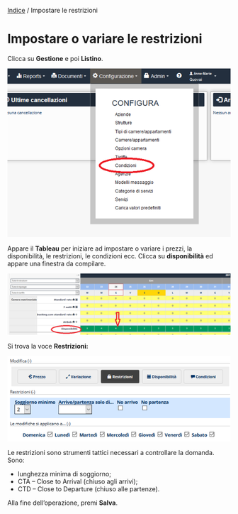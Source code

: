 

[Indice](index.html) / Impostare le restrizioni

# Impostare o variare le restrizioni
 
 Clicca su **Gestione** e poi **Listino**.  

![](images/impostare-prezzi-001.png)

Appare il **Tableau** per iniziare ad impostare o variare i prezzi, la disponibilità, le restrizioni, le condizioni ecc. Clicca su **disponibilità** ed appare una finestra da compilare.

![](images/impostare-restrizioni-001.png)

Si trova la voce **Restrizioni:** 

![](images/impostare-prezzi-004.png)

Le restrizioni sono strumenti tattici necessari a controllare la domanda. Sono: 
 - lunghezza minima di soggiorno;  
 - CTA – Close to Arrival (chiuso agli arrivi);  
 - CTD – Close to Departure (chiuso alle partenze). 
 
Alla fine dell’operazione, premi **Salva**.